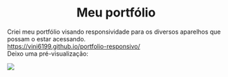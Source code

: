 <h1 align="center">Meu portfólio</h1>

Criei meu portfólio visando responsividade para os diversos aparelhos que possam o estar acessando.<br>
<a target=blank src="https://vini6199.github.io/portfolio-responsivo/">https://vini6199.github.io/portfolio-responsivo/</a>
<br>
Deixo uma pré-visualização:

<img align="center" src="https://github.com/Vini6199/portfolio-responsivo/assets/140624273/44570ebd-587f-41b3-a133-78bf6bd73b64"></img>


